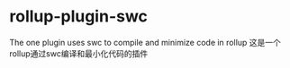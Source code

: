 # rollup-plugin-swc
The one plugin uses swc to compile and minimize code in rollup
这是一个rollup通过swc编译和最小化代码的插件
